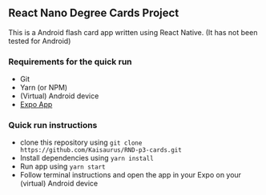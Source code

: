 
## React Nano Degree Cards Project

This is a Android flash card app written using React Native.
(It has not been tested for Android)

### Requirements for the quick run
* Git
* Yarn (or NPM)
* (Virtual) Android device
* [Expo App](https://play.google.com/store/apps/details?id=host.exp.exponent&hl=en)

### Quick run instructions
* clone this repository using `git clone https://github.com/Kaisaurus/RND-p3-cards.git`
* Install dependencies using `yarn install`
* Run app using `yarn start`
* Follow terminal instructions and open the app in your Expo on your (virtual) Android device